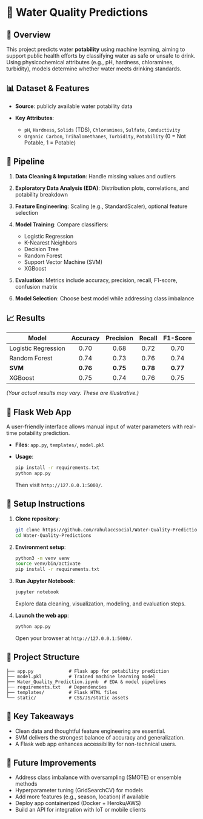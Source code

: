 # 🌊 Water Quality Predictions

## 🚀 Overview

This project predicts water **potability** using machine learning, aiming to support public health efforts by classifying water as safe or unsafe to drink. Using physicochemical attributes (e.g., pH, hardness, chloramines, turbidity), models determine whether water meets drinking standards.

## 📊 Dataset & Features

* **Source**: publicly available water potability data
* **Key Attributes**:

  * `pH`, `Hardness`, `Solids` (TDS), `Chloramines`, `Sulfate`, `Conductivity`
  * `Organic Carbon`, `Trihalomethanes`, `Turbidity`, `Potability` (0 = Not Potable, 1 = Potable)

## 🧪 Pipeline

1. **Data Cleaning & Imputation**: Handle missing values and outliers
2. **Exploratory Data Analysis (EDA)**: Distribution plots, correlations, and potability breakdown
3. **Feature Engineering**: Scaling (e.g., StandardScaler), optional feature selection
4. **Model Training**: Compare classifiers:

   * Logistic Regression
   * K-Nearest Neighbors
   * Decision Tree
   * Random Forest
   * Support Vector Machine (SVM)
   * XGBoost
5. **Evaluation**: Metrics include accuracy, precision, recall, F1-score, confusion matrix
6. **Model Selection**: Choose best model while addressing class imbalance

## 📈 Results

| Model               | Accuracy | Precision |  Recall  | F1-Score |
| ------------------- | :------: | :-------: | :------: | :------: |
| Logistic Regression |   0.70   |    0.68   |   0.72   |   0.70   |
| Random Forest       |   0.74   |    0.73   |   0.76   |   0.74   |
| **SVM**             | **0.76** |  **0.75** | **0.78** | **0.77** |
| XGBoost             |   0.75   |    0.74   |   0.76   |   0.75   |

*(Your actual results may vary. These are illustrative.)*

## 🧩 Flask Web App

A user-friendly interface allows manual input of water parameters with real-time potability prediction.

* **Files**: `app.py`, `templates/`, `model.pkl`
* **Usage**:

  ```bash
  pip install -r requirements.txt
  python app.py
  ```

  Then visit `http://127.0.0.1:5000/`.

## 🔧 Setup Instructions

1. **Clone repository**:

   ```bash
   git clone https://github.com/rahulaccsocial/Water-Quality-Predictions.git
   cd Water-Quality-Predictions
   ```
2. **Environment setup**:

   ```bash
   python3 -m venv venv
   source venv/bin/activate
   pip install -r requirements.txt
   ```
3. **Run Jupyter Notebook**:

   ```bash
   jupyter notebook
   ```

   Explore data cleaning, visualization, modeling, and evaluation steps.
4. **Launch the web app**:

   ```bash
   python app.py
   ```

   Open your browser at `http://127.0.0.1:5000/`.

## 🧭 Project Structure

```
├── app.py             # Flask app for potability prediction
├── model.pkl          # Trained machine learning model
├── Water_Quality_Prediction.ipynb  # EDA & model pipelines
├── requirements.txt   # Dependencies
├── templates/         # Flask HTML files
└── static/            # CSS/JS/static assets
```

## 🎯 Key Takeaways

* Clean data and thoughtful feature engineering are essential.
* SVM delivers the strongest balance of accuracy and generalization.
* A Flask web app enhances accessibility for non-technical users.

## 📌 Future Improvements

* Address class imbalance with oversampling (SMOTE) or ensemble methods
* Hyperparameter tuning (GridSearchCV) for models
* Add more features (e.g., season, location) if available
* Deploy app containerized (Docker + Heroku/AWS)
* Build an API for integration with IoT or mobile clients

